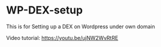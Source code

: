 # WP-DEX-setup

This is for Setting up a DEX on Wordpress under own domain



Video tutorial: https://youtu.be/ujNW2WvRtRE
